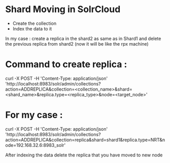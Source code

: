 # Shard Moving in SolrCloud

* Create the collection
* Index the data to it


In my case : create a replica in the shard2 as same as in Shard1 and delete the previous replica from shard2 (now it will be like the rpx machine)

# Command to create replica :

curl -X POST -H 'Content-Type: application/json' \
  'http://localhost:8983/solr/admin/collections?action=ADDREPLICA&collection=<collection_name>&shard=<shard_name>&replica.type=<replica_type>&node=<target_node>'


# For my case :

curl -X POST -H 'Content-Type: application/json' \
  'http://localhost:8983/solr/admin/collections?action=ADDREPLICA&collection=replica&shard=shard1&replica.type=NRT&node=192.168.32.6:8983_solr'


After indexing the data delete the replica that you have moved to new node 

